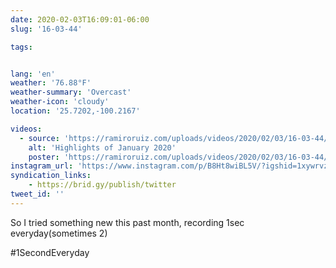 ```yaml
---
date: 2020-02-03T16:09:01-06:00
slug: '16-03-44'

tags:


lang: 'en'
weather: '76.88°F'
weather-summary: 'Overcast'
weather-icon: 'cloudy'
location: '25.7202,-100.2167'

videos:
  - source: 'https://ramiroruiz.com/uploads/videos/2020/02/03/16-03-44/highlights-of-january-2020.mp4'
    alt: 'Highlights of January 2020'
    poster: 'https://ramiroruiz.com/uploads/videos/2020/02/03/16-03-44/poster.jpg'
instagram_url: 'https://www.instagram.com/p/B8Ht8wiBL5V/?igshid=1xywrvzf0kw5y'
syndication_links:
    - https://brid.gy/publish/twitter
tweet_id: ''
---
```

So I tried something new this past month, recording 1sec everyday(sometimes 2)

#1SecondEveryday